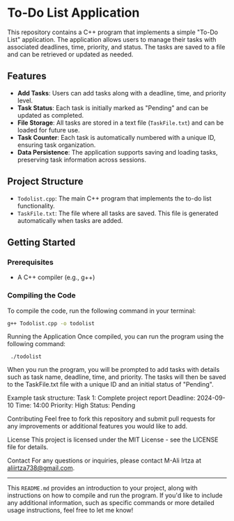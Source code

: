 # To-Do List Application

This repository contains a C++ program that implements a simple "To-Do List" application. The application allows users to manage their tasks with associated deadlines, time, priority, and status. The tasks are saved to a file and can be retrieved or updated as needed.

## Features

- **Add Tasks**: Users can add tasks along with a deadline, time, and priority level.
- **Task Status**: Each task is initially marked as "Pending" and can be updated as completed.
- **File Storage**: All tasks are stored in a text file (`TaskFile.txt`) and can be loaded for future use.
- **Task Counter**: Each task is automatically numbered with a unique ID, ensuring task organization.
- **Data Persistence**: The application supports saving and loading tasks, preserving task information across sessions.

## Project Structure

- `Todolist.cpp`: The main C++ program that implements the to-do list functionality.
- `TaskFile.txt`: The file where all tasks are saved. This file is generated automatically when tasks are added.

## Getting Started

### Prerequisites

- A C++ compiler (e.g., g++)

### Compiling the Code

To compile the code, run the following command in your terminal:

```bash
g++ Todolist.cpp -o todolist
```
Running the Application
Once compiled, you can run the program using the following command: 

`  ./todolist    `

When you run the program, you will be prompted to add tasks with details such as task name, deadline, time, and priority. 
The tasks will then be saved to the TaskFile.txt file with a unique ID and an initial status of "Pending".

Example task structure:
Task 1: Complete project report
Deadline: 2024-09-10
Time: 14:00
Priority: High
Status: Pending

Contributing
Feel free to fork this repository and submit pull requests for any improvements or additional features you would like to add.

License
This project is licensed under the MIT License - see the LICENSE file for details.

Contact
For any questions or inquiries, please contact M-Ali Irtza at aliirtza738@gmail.com.


---

This `README.md` provides an introduction to your project, along with instructions on how to compile and run the program. 
If you'd like to include any additional information, such as specific commands or more detailed usage instructions, feel free to let me know!
